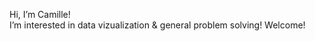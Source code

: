 Hi, I’m Camille!  
 I’m interested in data vizualization & general problem solving!
 Welcome!


<!---
camilledamore/camilledamore is a ✨ special ✨ repository because its `README.md` (this file) appears on your GitHub profile.
You can click the Preview link to take a look at your changes.
--->
